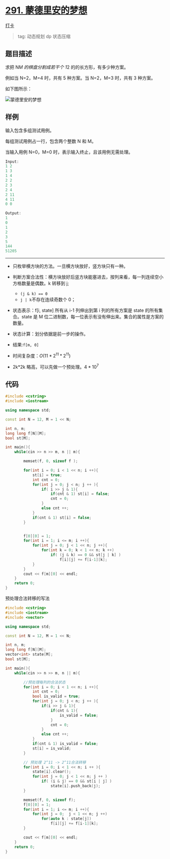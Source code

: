 # [291. 蒙德里安的梦想](https://www.acwing.com/problem/content/293/)

[打卡](https://www.acwing.com/activity/content/problem/content/1010/1/)

> tag: 动态规划 dp 状态压缩

## 题目描述

求把 N*M 的棋盘分割成若干个 1*2 的的长方形，有多少种方案。

例如当 N=2，M=4 时，共有 5 种方案。当 N=2，M=3 时，共有 3 种方案。

如下图所示：

![蒙德里安的梦想](https://www.acwing.com/media/article/image/2019/01/26/19_4dd1644c20-2411_1.jpg)

## 样例

输入包含多组测试用例。

每组测试用例占一行，包含两个整数 N 和 M。

当输入用例 N=0，M=0 时，表示输入终止，且该用例无需处理。

```c++
Input:
1 2
1 3
1 4
2 2
2 3
2 4
2 11
4 11
0 0

Output:
1
0
1
2
3
5
144
51205
```

---

- 只枚举横方块的方法。一旦横方块放好，竖方块只有一种。
- 判断方案合法性：横方块放好后竖方块能塞进去，按列来看，每一列连续空小方格数量是偶数。k 转移到 j;

  - `(j & k) == 0`
  - `j | k`不存在连续奇数个 0；

- 状态表示：f[i, state] 所有从 i-1 列伸出到第 i 列的所有方案是 state 的所有集合。state 是 M 位二进制数，每一位表示有没有伸出来。集合的属性是方案的数量。
- 状态计算：划分依据是前一步的操作。
- 结果:`f[m, 0]`
- 时间复杂度：$O(11*2^{11}*2^{11})$
- 2k\*2k 略高，可以先做一个预处理。$4*10^7$

## 代码

```c++
#include <cstring>
#include <iostream>

using namespace std;

const int N = 12, M = 1 << N;

int n, m;
long long f[N][M];
bool st[M];

int main(){
    while(cin >> n >> m, n || m){

        memset(f, 0, sizeof f );

        for(int i = 0; i < 1 << n; i ++){
            st[i] = true;
            int cnt = 0;
            for(int j = 0; j < n; j ++ ){
                if( i >> j & 1){
                    if(cnt & 1) st[i] = false;
                    cnt = 0;
                }
                else cnt ++;
            }
            if(cnt & 1) st[i] = false;
        }


        f[0][0] = 1;
        for(int i = 1; i <= m; i ++){
            for(int j = 0; j < 1 << n; j ++){
                for(int k = 0; k < 1 << n; k ++)
                    if( (j & k) == 0 && st[j | k] )
                        f[i][j] += f[i-1][k];
            }
        }
        cout << f[m][0] << endl;
    }
    return 0;
}
```

预处理合法转移的写法

```c++
#include <cstring>
#include <iostream>
#include <vector>

using namespace std;

const int N = 12, M = 1 << N;

int n, m;
long long f[N][M];
vector<int> state[M];
bool st[M];

int main(){
    while(cin >> n >> m, n || m){

        //预处理每列的合法状态
        for(int i = 0; i < 1 << n; i ++){
            int cnt = 0;
            bool is_valid = true;
            for(int j = 0; j < n; j ++ ){
                if(i >> j & 1){
                    if(cnt & 1){
                        is_valid = false;
                    }
                    cnt = 0;
                }
                else cnt ++;
            }
            if(cnt & 1) is_valid = false;
            st[i] = is_valid;
        }

        // 预处理 2^11 -> 2^11合法转移
        for(int i = 0; i < 1 << n; i ++ ){
            state[i].clear();
            for(int j = 0; j < 1 << n; j ++ )
                if( (i & j) == 0 && st[i | j] )
                    state[i].push_back(j);
        }

        memset(f, 0, sizeof f);
        f[0][0] = 1;
        for(int i = 1; i <= m; i ++){
            for(int j = 0;  j < 1 << n; j ++)
                for(auto k : state[j])
                    f[i][j] += f[i-1][k];
        }

        cout << f[m][0] << endl;
    }
    return 0;
}
```
